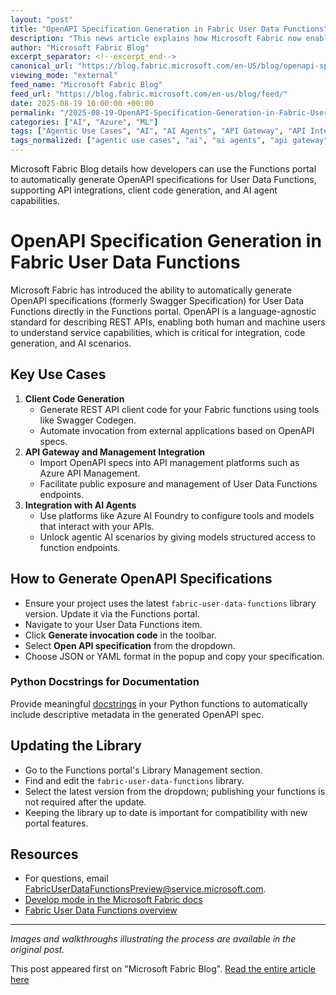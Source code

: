```yaml
---
layout: "post"
title: "OpenAPI Specification Generation in Fabric User Data Functions"
description: "This news article explains how Microsoft Fabric now enables automatic generation of OpenAPI specifications for User Data Functions using the Functions portal. It covers the integration possibilities with client code generation, API management platforms like Azure API Management, and AI agents via Azure AI Foundry. Step-by-step instructions for updating the fabric-user-data-functions library and generating specifications in both JSON and YAML formats are included, plus tips for using Python docstrings to enrich API documentation."
author: "Microsoft Fabric Blog"
excerpt_separator: <!--excerpt_end-->
canonical_url: "https://blog.fabric.microsoft.com/en-US/blog/openapi-specification-code-generation-now-available-in-fabric-user-data-functions/"
viewing_mode: "external"
feed_name: "Microsoft Fabric Blog"
feed_url: "https://blog.fabric.microsoft.com/en-us/blog/feed/"
date: 2025-08-19 10:00:00 +00:00
permalink: "/2025-08-19-OpenAPI-Specification-Generation-in-Fabric-User-Data-Functions.html"
categories: ["AI", "Azure", "ML"]
tags: ["Agentic Use Cases", "AI", "AI Agents", "API Gateway", "API Integration", "API Management", "Azure", "Azure AI Foundry", "Azure API Management", "Client Code", "Code Generation", "Data Engineering", "Develop Mode", "Docstring", "Fabric User Data Functions", "JSON", "Microsoft Fabric", "ML", "News", "OpenAPI Specification", "Python", "REST API", "Swagger", "User Data Functions", "YAML"]
tags_normalized: ["agentic use cases", "ai", "ai agents", "api gateway", "api integration", "api management", "azure", "azure ai foundry", "azure api management", "client code", "code generation", "data engineering", "develop mode", "docstring", "fabric user data functions", "json", "microsoft fabric", "ml", "news", "openapi specification", "python", "rest api", "swagger", "user data functions", "yaml"]
---
```


Microsoft Fabric Blog details how developers can use the Functions portal to automatically generate OpenAPI specifications for User Data Functions, supporting API integrations, client code generation, and AI agent capabilities.<!--excerpt_end-->

# OpenAPI Specification Generation in Fabric User Data Functions

Microsoft Fabric has introduced the ability to automatically generate OpenAPI specifications (formerly Swagger Specification) for User Data Functions directly in the Functions portal. OpenAPI is a language-agnostic standard for describing REST APIs, enabling both human and machine users to understand service capabilities, which is critical for integration, code generation, and AI scenarios.

## Key Use Cases

1. **Client Code Generation**
   - Generate REST API client code for your Fabric functions using tools like Swagger Codegen.
   - Automate invocation from external applications based on OpenAPI specs.
2. **API Gateway and Management Integration**
   - Import OpenAPI specs into API management platforms such as Azure API Management.
   - Facilitate public exposure and management of User Data Functions endpoints.
3. **Integration with AI Agents**
   - Use platforms like Azure AI Foundry to configure tools and models that interact with your APIs.
   - Unlock agentic AI scenarios by giving models structured access to function endpoints.

## How to Generate OpenAPI Specifications

- Ensure your project uses the latest `fabric-user-data-functions` library version. Update it via the Functions portal.
- Navigate to your User Data Functions item.
- Click **Generate invocation code** in the toolbar.
- Select **Open API specification** from the dropdown.
- Choose JSON or YAML format in the popup and copy your specification.

### Python Docstrings for Documentation

Provide meaningful [docstrings](https://peps.python.org/pep-0257/) in your Python functions to automatically include descriptive metadata in the generated OpenAPI spec.

## Updating the Library

- Go to the Functions portal's Library Management section.
- Find and edit the `fabric-user-data-functions` library.
- Select the latest version from the dropdown; publishing your functions is not required after the update.
- Keeping the library up to date is important for compatibility with new portal features.

## Resources

- For questions, email [FabricUserDataFunctionsPreview@service.microsoft.com](mailto:FabricUserDataFunctionsPreview@service.microsoft.com).
- [Develop mode in the Microsoft Fabric docs](https://go.microsoft.com/fwlink/?linkid=2330551)
- [Fabric User Data Functions overview](https://learn.microsoft.com/fabric/data-engineering/user-data-functions/user-data-functions-overview)

---

*Images and walkthroughs illustrating the process are available in the original post.*

This post appeared first on "Microsoft Fabric Blog". [Read the entire article here](https://blog.fabric.microsoft.com/en-US/blog/openapi-specification-code-generation-now-available-in-fabric-user-data-functions/)
